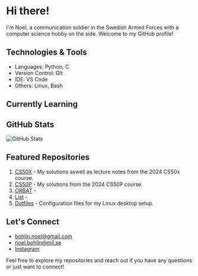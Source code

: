 # Hi there!

I'm Noel, a communication soldier in the Swedish Armed Forces with a computer science hobby on the side. Welcome to my GitHub profile!

## Technologies & Tools

- Languages: Python, C
- Version Control: Git
- IDE: VS Code
- Others: Linux, Bash

## Currently Learning

## GitHub Stats

![GitHub Stats](https://github-readme-stats.vercel.app/api?username=noelbohlin&show_icons=true&theme=radical)

## Featured Repositories

1. [CS50X](https://github.com/noelbohlin/cs50x/) - My solutions aswell as lecture notes from the 2024 CS50x course.
2. [CS50P](https://github.com/noelbohlin/cs50p/) - My solutions from the 2024 CS50P course.
3. [ORBAT](https://github.com/noelbohlin/orbat/) - 
4. [List](https://github.com/noelbohlin/list/) - 
5. [Dotfiles](https://github.com/noelbohlin/dotfiles/) - Configuration files for my Linux desktop setup.

## Let's Connect

- bohlin.noel@gmail.com
- noel.bohlin@mil.se
- [Instagram](https://www.instagram.com/noelbohlin/)

Feel free to explore my repositories and reach out if you have any questions or just want to connect!
